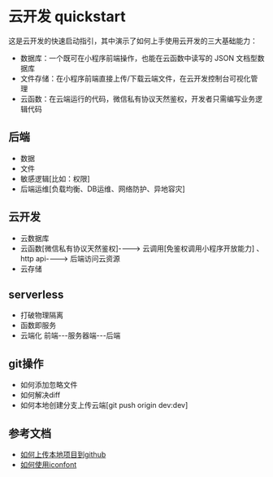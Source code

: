 # 云开发 quickstart

这是云开发的快速启动指引，其中演示了如何上手使用云开发的三大基础能力：

- 数据库：一个既可在小程序前端操作，也能在云函数中读写的 JSON 文档型数据库
- 文件存储：在小程序前端直接上传/下载云端文件，在云开发控制台可视化管理
- 云函数：在云端运行的代码，微信私有协议天然鉴权，开发者只需编写业务逻辑代码

## 后端

- 数据
- 文件
- 敏感逻辑[比如：权限]
- 后端运维[负载均衡、DB运维、网络防护、异地容灾]

## 云开发

- 云数据库
- 云函数[微信私有协议天然鉴权]----> 云调用[免鉴权调用小程序开放能力] 、http api----> 后端访问云资源
- 云存储

## serverless

- 打破物理隔离
- 函数即服务
- 云端化
前端---服务器端---后端

## git操作
- 如何添加忽略文件
- 如何解决diff
- 如何本地创建分支上传云端[git push origin dev:dev]

## 参考文档

- [如何上传本地项目到github](https://www.cnblogs.com/smfx1314/p/8426115.html)
- [如何使用iconfont](https://www.cnblogs.com/chenmz1995/p/11373104.html)